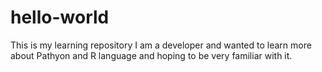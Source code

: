 # hello-world
This is my learning repository
I am a developer and wanted to learn more about Pathyon and R language and hoping to be very familiar with it.
